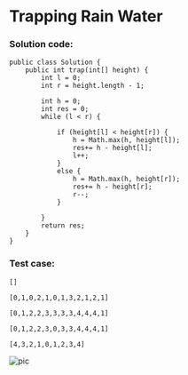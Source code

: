 # Trapping Rain Water
### Solution code:
```
public class Solution {
    public int trap(int[] height) {
        int l = 0;
        int r = height.length - 1;

        int h = 0; 
        int res = 0;
        while (l < r) {

            if (height[l] < height[r]) {
                h = Math.max(h, height[l]);
                res+= h - height[l];
                l++;
            }
            else {
                h = Math.max(h, height[r]);
                res+= h - height[r];
                r--;
            }
            
        }
        return res;
    }
}
```

### Test case:
```
[]
```
```
[0,1,0,2,1,0,1,3,2,1,2,1]
```
```
[0,1,2,2,3,3,3,3,4,4,4,1]
```
```
[0,1,2,2,3,0,3,3,4,4,4,1]
```
```
[4,3,2,1,0,1,2,3,4]
```

![pic](https://github.com/hpnhxxwn/cs501/blob/master/week2/%E5%B1%8F%E5%B9%95%E5%BF%AB%E7%85%A7%202017-06-11%20%E4%B8%8A%E5%8D%8812.24.18.png?raw=true)
